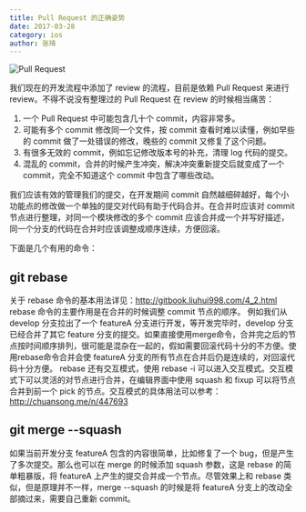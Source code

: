 ```yaml
---
title: Pull Request 的正确姿势
date: 2017-03-28
category: ios
author: 张琦
---
```


![Pull Request](https://upload-images.jianshu.io/upload_images/3667125-04eaaa446017c619.png?imageMogr2/auto-orient/strip%7CimageView2/2/w/1240)

我们现在的开发流程中添加了 review 的流程，目前是依赖 Pull Request 来进行 review。不得不说没有整理过的 Pull Request 在 review 的时候相当痛苦：

  1. 一个 Pull Request 中可能包含几十个 commit，内容非常多。
  2. 可能有多个 commit 修改同一个文件，按 commit 查看时难以读懂，例如早些的 commit 做了一处错误的修改，晚些的 commit 又修复了这个问题。
  3. 有很多无效的 commit，例如忘记修改版本号的补充，清理 log 代码的提交。
  4. 混乱的 commit，合并的时候产生冲突，解决冲突重新提交后就变成了一个 commit，完全不知道这个 commit 中包含了哪些改动。

我们应该有效的管理我们的提交，在开发期间 commit 自然越细碎越好，每个小功能点的修改做一个单独的提交对代码有助于代码合并。在合并时应该对 commit 节点进行整理，对同一个模块修改的多个 commit 应该合并成一个并写好描述，同一个分支的代码在合并时应该调整成顺序连续，方便回滚。

下面是几个有用的命令：

## git rebase
关于 rebase 命令的基本用法详见：<http://gitbook.liuhui998.com/4_2.html>
rebase 命令的主要作用是在合并的时候调整 commit 节点的顺序。
例如我们从  develop 分支拉出了一个 featureA 分支进行开发，等开发完毕时，develop 分支已经合并了其它 feature 分支的提交。如果直接使用merge命令，合并完之后的节点按时间顺序排列，很可能是混杂在一起的，假如需要回滚代码十分的不方便。使用rebase命令合并会使 featureA 分支的所有节点在合并后仍是连续的，对回滚代码十分方便。
rebase 还有交互模式，使用 rebase -i 可以进入交互模式。交互模式下可以灵活的对节点进行合并，在编辑界面中使用 squash 和 fixup 可以将节点合并到前一个 pick 的节点。交互模式的具体用法可以参考：<http://chuansong.me/n/447693>

## git merge --squash
如果当前开发分支 featureA 包含的内容很简单，比如修复了一个 bug，但是产生了多次提交。那么也可以在 merge 的时候添加 squash 参数，这是 rebase 的简单粗暴版，将 featureA 上产生的提交合并成一个节点。尽管效果上和 rebase 类似，但是原理并不一样，merge --squash 的时候是将 featureA 分支上的改动全部摘过来，需要自己重新 commit。